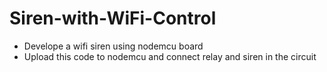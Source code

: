 # Siren-with-WiFi-Control
* Develope a wifi siren using nodemcu board
* Upload this code to nodemcu and connect relay and siren in the circuit
